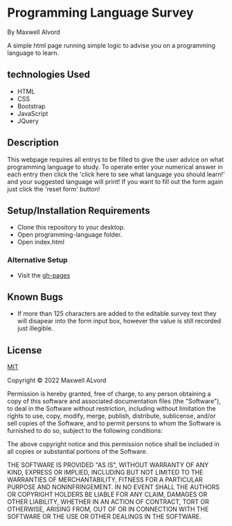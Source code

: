 # Programming Language Survey
By Maxwell Alvord

A simple html page running simple logic to advise you on a programming language to learn.

## technologies Used

* HTML
* CSS
* Bootstrap
* JavaScript
* JQuery

## Description

This webpage requires all entrys to be filled to give the user advice on what programming language to study. To operate enter your numerical answer in each entry then click the 'click here to see what language you should learn!' and your suggested language will print! If you want to fill out the form again just click the 'reset form' button!

## Setup/Installation Requirements

* Clone this repository to your desktop.
* Open programming-language folder.
* Open index.html

### Alternative Setup
* Visit the [gh-pages](https://maxwellalvord.github.io/programming-language/)

## Known Bugs
* If more than 125 characters are added to the editable survey text they will disapear into the form input box, however the value is still recorded just illegible.

## License
[MIT](https://opensource.org/licenses/MIT)

Copyright &copy;
2022 Maxwell ALvord

Permission is hereby granted, free of charge, to any person obtaining a copy of this software and associated documentation files (the "Software"), to deal in the Software without restriction, including without limitation the rights to use, copy, modify, merge, publish, distribute, sublicense, and/or sell copies of the Software, and to permit persons to whom the Software is furnished to do so, subject to the following conditions:

The above copyright notice and this permission notice shall be included in all copies or substantial portions of the Software.

THE SOFTWARE IS PROVIDED "AS IS", WITHOUT WARRANTY OF ANY KIND, EXPRESS OR IMPLIED, INCLUDING BUT NOT LIMITED TO THE WARRANTIES OF MERCHANTABILITY, FITNESS FOR A PARTICULAR PURPOSE AND NONINFRINGEMENT. IN NO EVENT SHALL THE AUTHORS OR COPYRIGHT HOLDERS BE LIABLE FOR ANY CLAIM, DAMAGES OR OTHER LIABILITY, WHETHER IN AN ACTION OF CONTRACT, TORT OR OTHERWISE, ARISING FROM, OUT OF OR IN CONNECTION WITH THE SOFTWARE OR THE USE OR OTHER DEALINGS IN THE SOFTWARE.